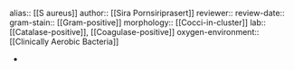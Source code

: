 alias:: [[S aureus]]
author:: [[Sira Pornsiriprasert]] 
reviewer::
review-date::
gram-stain:: [[Gram-positive]] 
morphology:: [[Cocci-in-cluster]]
lab:: [[Catalase-positive]], [[Coagulase-positive]] 
oxygen-environment:: [[Clinically Aerobic Bacteria]]

-